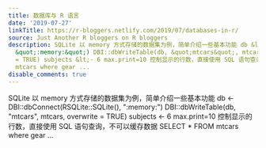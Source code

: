 ```yaml
---
title: 数据库与 R 语言
date: '2019-07-27'
linkTitle: https://r-bloggers.netlify.com/2019/07/databases-in-r/
source: Just Another R bloggers on R bloggers
description: SQLite 以 memory 方式存储的数据集为例，简单介绍一些基本功能 db &lt;- DBI::dbConnect(RSQLite::SQLite(),
  &quot;:memory:&quot;) DBI::dbWriteTable(db, &quot;mtcars&quot;, mtcars, overwrite
  = TRUE) subjects &lt;- 6 max.print=10 控制显示的行数，直接使用 SQL 语句查询，不可以缓存数据 SELECT * FROM
  mtcars where gear ...
disable_comments: true
---
```

SQLite 以 memory 方式存储的数据集为例，简单介绍一些基本功能 db &lt;- DBI::dbConnect(RSQLite::SQLite(), &quot;:memory:&quot;) DBI::dbWriteTable(db, &quot;mtcars&quot;, mtcars, overwrite = TRUE) subjects &lt;- 6 max.print=10 控制显示的行数，直接使用 SQL 语句查询，不可以缓存数据 SELECT * FROM mtcars where gear ...